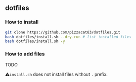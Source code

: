 ## dotfiles

### How to install

```bash
git clone https://github.com/pizzacat83/dotfiles.git
bash dotfiles/install.sh --dry-run # list installed files
bash dotfiles/install.sh -y
```

### How to add files

TODO

⚠️`install.sh` does not install files without `.` prefix. 
